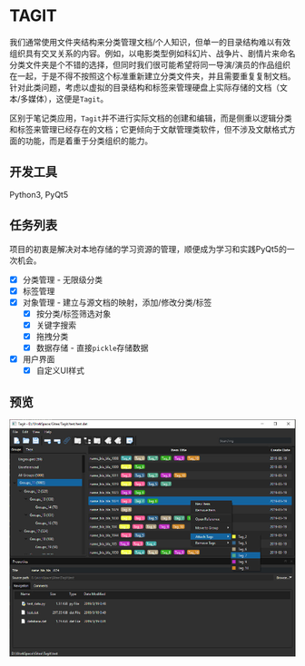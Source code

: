 # TAGIT

我们通常使用文件夹结构来分类管理文档/个人知识，但单一的目录结构难以有效组织具有交叉关系的内容。例如，以电影类型例如科幻片、战争片、剧情片来命名分类文件夹是个不错的选择，但同时我们很可能希望将同一导演/演员的作品组织在一起，于是不得不按照这个标准重新建立分类文件夹，并且需要重复复制文档。针对此类问题，考虑以虚拟的目录结构和标签来管理硬盘上实际存储的文档（文本/多媒体），这便是`Tagit`。

区别于笔记类应用，`Tagit`并不进行实际文档的创建和编辑，而是侧重以逻辑分类和标签来管理已经存在的文档；它更倾向于文献管理类软件，但不涉及文献格式方面的功能，而是着重于分类组织的能力。

## 开发工具

Python3, PyQt5

## 任务列表

项目的初衷是解决对本地存储的学习资源的管理，顺便成为学习和实践PyQt5的一次机会。

- [x] 分类管理 - 无限级分类
- [x] 标签管理
- [x] 对象管理 - 建立与源文档的映射，添加/修改分类/标签
	- [x] 按分类/标签筛选对象
	- [x] 关键字搜索
	- [x] 拖拽分类
	- [x] 数据存储 - 直接`pickle`存储数据
- [x] 用户界面
	- [x] 自定义UI样式

## 预览

![UI example](docs/user_interface.jpg)



